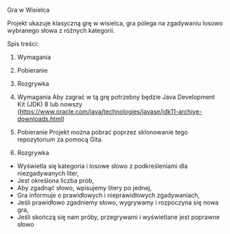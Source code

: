 Gra w Wisielca

Projekt ukazuje klasyczną grę w wisielca, gra polega na zgadywaniu losowo wybranego słowa z różnych kategorii.

Spis treści:
1. Wymagania
2. Pobieranie
3. Rozgrywka

1. Wymagania
Aby zagrać w tą grę potrzebny będzie Java Development Kit (JDK) 8 lub nowszy 
(https://www.oracle.com/java/technologies/javase/jdk11-archive-downloads.html)

2. Pobieranie
Projekt można pobrać poprzez sklonowanie tego repozytorium za pomocą Gita.

3. Rozgrywka
- Wyświetla się kategoria i losowe słowo z podkreśleniami dla niezgadywanych liter,
- Jest określona liczba prób,
- Aby zgadnąć słowo, wpisujemy litery po jednej,
- Gra informuje o prawidłowych i nieprawidłowych zgadywaniach,
- Jeśli prawidłowo zgadniemy słowo, wygrywamy i rozpoczyna się nowa gra,
- Jeśli skończą się nam próby, przegrywami i wyświetlane jest poprawne słowo
